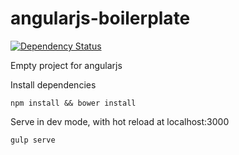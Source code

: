 # angularjs-boilerplate
[![Dependency Status][depstat-image]][depstat-url]

Empty project for angularjs

Install dependencies
```shell
npm install && bower install
```
Serve in dev mode, with hot reload at localhost:3000
```shell
gulp serve
```

[depstat-url]: https://david-dm.org/fant0m121/angularjs-boilerplate
[depstat-image]: https://david-dm.org/fant0m121/angularjs-boilerplate.svg

